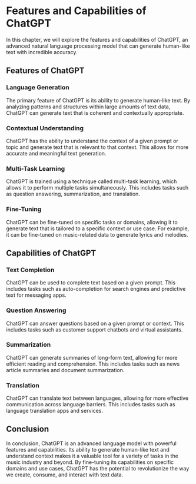 Features and Capabilities of ChatGPT
======================================================================

In this chapter, we will explore the features and capabilities of ChatGPT, an advanced natural language processing model that can generate human-like text with incredible accuracy.

Features of ChatGPT
-------------------

### Language Generation

The primary feature of ChatGPT is its ability to generate human-like text. By analyzing patterns and structures within large amounts of text data, ChatGPT can generate text that is coherent and contextually appropriate.

### Contextual Understanding

ChatGPT has the ability to understand the context of a given prompt or topic and generate text that is relevant to that context. This allows for more accurate and meaningful text generation.

### Multi-Task Learning

ChatGPT is trained using a technique called multi-task learning, which allows it to perform multiple tasks simultaneously. This includes tasks such as question answering, summarization, and translation.

### Fine-Tuning

ChatGPT can be fine-tuned on specific tasks or domains, allowing it to generate text that is tailored to a specific context or use case. For example, it can be fine-tuned on music-related data to generate lyrics and melodies.

Capabilities of ChatGPT
-----------------------

### Text Completion

ChatGPT can be used to complete text based on a given prompt. This includes tasks such as auto-completion for search engines and predictive text for messaging apps.

### Question Answering

ChatGPT can answer questions based on a given prompt or context. This includes tasks such as customer support chatbots and virtual assistants.

### Summarization

ChatGPT can generate summaries of long-form text, allowing for more efficient reading and comprehension. This includes tasks such as news article summaries and document summarization.

### Translation

ChatGPT can translate text between languages, allowing for more effective communication across language barriers. This includes tasks such as language translation apps and services.

Conclusion
----------

In conclusion, ChatGPT is an advanced language model with powerful features and capabilities. Its ability to generate human-like text and understand context makes it a valuable tool for a variety of tasks in the music industry and beyond. By fine-tuning its capabilities on specific domains and use cases, ChatGPT has the potential to revolutionize the way we create, consume, and interact with text data.


